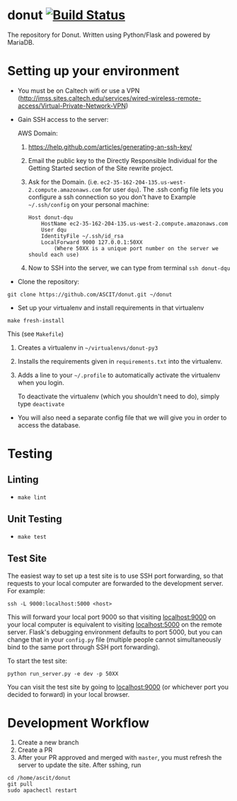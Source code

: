 # donut [![Build Status](https://github.com/ASCIT/donut/workflows/Python%20CI/badge.svg?branch=master)](https://github.com/ASCIT/donut/actions)
The repository for Donut. Written using Python/Flask and powered by MariaDB.

# Setting up your environment
- You must be on Caltech wifi or use a VPN (http://imss.sites.caltech.edu/services/wired-wireless-remote-access/Virtual-Private-Network-VPN)
- Gain SSH access to the server:

   AWS Domain:

   1. https://help.github.com/articles/generating-an-ssh-key/

   2. Email the public key to the Directly Responsible Individual for the Getting Started section of the Site rewrite project.

   3. Ask for the Domain. (i.e. `ec2-35-162-204-135.us-west-2.compute.amazonaws.com` for user `dqu`). The .ssh config file lets you configure a ssh connection so you don't have to
   Example `~/.ssh/config` on your personal machine:
      ```
      Host donut-dqu
          HostName ec2-35-162-204-135.us-west-2.compute.amazonaws.com
          User dqu
          IdentityFile ~/.ssh/id_rsa
          LocalForward 9000 127.0.0.1:50XX
              (Where 50XX is a unique port number on the server we should each use)
      ```
   4. Now to SSH into the server, we can type from terminal `ssh donut-dqu`

- Clone the repository:
```
git clone https://github.com/ASCIT/donut.git ~/donut
```
- Set up your virtualenv and install requirements in that virtualenv
```
make fresh-install
```
This (see `Makefile`)
1. Creates a virtualenv in `~/virtualenvs/donut-py3`
2. Installs the requirements given  in `requirements.txt` into the virtualenv.
3. Adds a line to your `~/.profile` to automatically activate the virtualenv when you login.

   To deactivate the virtualenv (which you shouldn't need to do), simply type `deactivate`


- You will also need a separate config file that we will give you in order to access the database.

# Testing
## Linting
- `make lint`

## Unit Testing
- `make test`

## Test Site
The easiest way to set up a test site is to use SSH port forwarding, so that requests to your local computer are forwarded to the development server. For example:
```
ssh -L 9000:localhost:5000 <host>
```
This will forward your local port 9000 so that visiting [localhost:9000](http://localhost:9000) on your local computer is equivalent to visiting [localhost:5000](http://localhost:5000) on the remote server. Flask's debugging environment defaults to port 5000, but you can change that in your `config.py` file (multiple people cannot simultaneously bind to the same port through SSH port forwarding).

To start the test site:
```
python run_server.py -e dev -p 50XX
```
You can visit the test site by going to [localhost:9000](http://localhost:9000) (or whichever port you decided to forward) in your local browser.

# Development Workflow
1. Create a new branch
2. Create a PR
3. After your PR approved and merged with `master`, you must refresh the server to update the site. After sshing, run 
```
cd /home/ascit/donut
git pull
sudo apachectl restart
```
